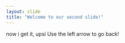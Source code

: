 ```yaml
---
layout: slide
title: "Welcome to our second slide!"
---
```

now i get it, upsi
Use the left arrow to go back!

